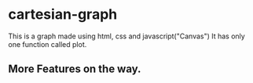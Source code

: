 # cartesian-graph

This is a graph made using html, css and javascript("Canvas")
It has only one function called plot.

## More Features on the way.
